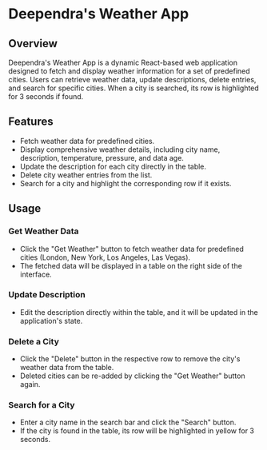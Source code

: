 # Deependra's Weather App

## Overview

Deependra's Weather App is a dynamic React-based web application designed to fetch and display weather information for a set of predefined cities. Users can retrieve weather data, update descriptions, delete entries, and search for specific cities. When a city is searched, its row is highlighted for 3 seconds if found.

## Features

- Fetch weather data for predefined cities.
- Display comprehensive weather details, including city name, description, temperature, pressure, and data age.
- Update the description for each city directly in the table.
- Delete city weather entries from the list.
- Search for a city and highlight the corresponding row if it exists.

## Usage

### Get Weather Data
- Click the "Get Weather" button to fetch weather data for predefined cities (London, New York, Los Angeles, Las Vegas).
- The fetched data will be displayed in a table on the right side of the interface.

### Update Description
- Edit the description directly within the table, and it will be updated in the application's state.

### Delete a City
- Click the "Delete" button in the respective row to remove the city's weather data from the table.
- Deleted cities can be re-added by clicking the "Get Weather" button again.

### Search for a City
- Enter a city name in the search bar and click the "Search" button.
- If the city is found in the table, its row will be highlighted in yellow for 3 seconds.

